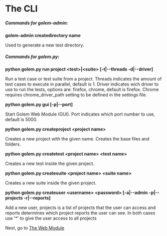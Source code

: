 The CLI
==================================================


##### Commands for golem-admin:

**golem-admin createdirectory name**

Used to generate a new test directory.


##### Commands for golem.py:

**python golem.py run project \<test\>|\<suite\> [-t|--threads -d|--driver]**

Run a test case or test suite from a project. Threads indicates the amount of test cases to execute in parallel, default is 1. Driver indicates wich driver to use to run the tests, options are: firefox, chrome, default is firefox. Chrome requires chrome_driver_path setting to be defined in the settings file.

**python golem.py gui [-p|--port]**

Start Golem Web Module (GUI). Port indicates which port number to use, default is 5000.

**python golem.py createproject \<project name\>**

Creates a new project with the given name. Creates the base files and folders.

**python golem.py createtest \<project name\> \<test name\>**

Creates a new test inside the given project.

**python golem.py createsuite \<project name\> \<suite name\>**

Creates a new suite inside the given project.

**python golem.py createuser \<username\> \<password\> [-a|--admin -p|--projects -r|--reports]**

Add a new user, projects is a list of projects that the user can access and reports determines which project reports the user can see. In both cases use '*' to give the user access to all projects


Next, go to [The Web Module](the-web-module.html)